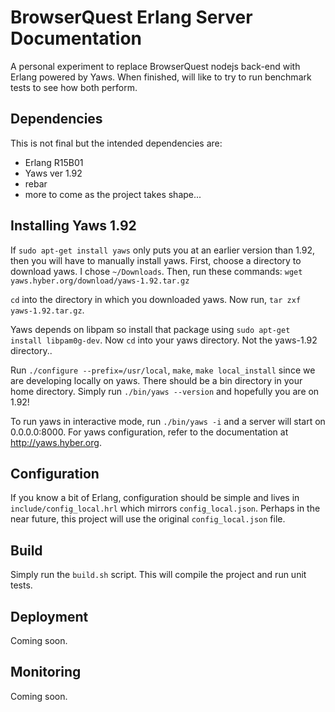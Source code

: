 BrowserQuest Erlang Server Documentation
========================================

A personal experiment to replace BrowserQuest nodejs back-end with Erlang powered by Yaws. 
When finished, will like to try to run benchmark tests to see how both perform.

Dependencies
------------

This is not final but the intended dependencies are:
- Erlang R15B01
- Yaws ver 1.92
- rebar
- more to come as the project takes shape...

Installing Yaws 1.92
--------------------

If `sudo apt-get install yaws` only puts you at an earlier version than 1.92, then you will have to manually install yaws.
First, choose a directory to download yaws. I chose `~/Downloads`. Then, run these commands:
`wget yaws.hyber.org/download/yaws-1.92.tar.gz`

`cd` into the directory in which you downloaded yaws. Now run,
`tar zxf yaws-1.92.tar.gz`.

Yaws depends on libpam so install that package using `sudo apt-get install libpam0g-dev`.
Now `cd` into your yaws directory. Not the yaws-1.92 directory..

Run `./configure --prefix=/usr/local`,
`make`,
`make local_install` since we are developing locally on yaws.
There should be a bin directory in your home directory. Simply run `./bin/yaws --version` and hopefully you are on 1.92!

To run yaws in interactive mode, run `./bin/yaws -i` and a server will start on 0.0.0.0:8000. For yaws configuration, refer to
the documentation at http://yaws.hyber.org.

Configuration
-------------

If you know a bit of Erlang, configuration should be simple and lives in `include/config_local.hrl` which mirrors `config_local.json`.
Perhaps in the near future, this project will use the original `config_local.json` file.

Build
-----

Simply run the `build.sh` script. This will compile the project and run unit tests.

Deployment
----------

Coming soon.

Monitoring
----------

Coming soon.
